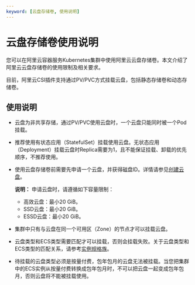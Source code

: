 ```yaml
---
keyword: [云盘存储卷, 使用说明]
---
```


# 云盘存储卷使用说明

您可以在阿里云容器服务Kubernetes集群中使用阿里云云盘存储卷。本文介绍了阿里云云盘存储卷的使用限制及相关要求。

目前，阿里云CSI插件支持通过PV/PVC方式挂载云盘，包括静态存储卷和动态存储卷。

## 使用说明

-   云盘为非共享存储，通过PV/PVC使用云盘时，一个云盘只能同时被一个Pod挂载。
-   推荐使用有状态应用（StatefulSet）挂载使用云盘。无状态应用（Deployment）挂载云盘时Replica需要为1，且不能保证挂载、卸载的优先顺序，不推荐使用。
-   使用云盘存储卷前需要先申请一个云盘，并获得磁盘ID。详情请参见[创建云盘](/cn.zh-CN/块存储/云盘基础操作/创建云盘/创建云盘.md)。

    **说明：** 申请云盘时，请遵循如下容量限制：

    -   高效云盘：最小20 GiB。
    -   SSD云盘：最小20 GiB。
    -   ESSD云盘：最小20 GiB。
-   集群中只有与云盘在同一个可用区（Zone）的节点才可以挂载云盘。
-   云盘类型和ECS类型需要匹配才可以挂载，否则会挂载失败。关于云盘类型和ECS类型的匹配关系，请参考[实例规格族](/cn.zh-CN/实例/实例规格族.md)。
-   待挂载的云盘类型必须是按量付费，包年包月的云盘无法被挂载。当您把集群中的ECS实例从按量付费转换成包年包月时，不可以把云盘一起变成包年包月，否则云盘将不能被挂载使用。

